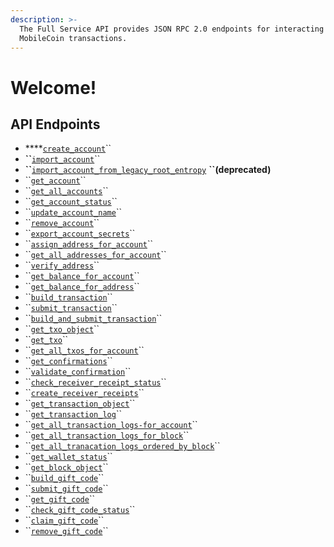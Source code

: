 ```yaml
---
description: >-
  The Full Service API provides JSON RPC 2.0 endpoints for interacting with your
  MobileCoin transactions.
---
```


# Welcome!

## API Endpoints

* \*\*\*\*[`create_account`](accounts/untitled.md#create_account)\`\`
* **\`\`**[`import_account`](accounts/untitled.md#import_account)\`\`
* **\`\`**[`import_account_from_legacy_root_entropy`](accounts/untitled.md#import_account_from_legacy_root_entropy-deprecated) **``\(deprecated\)**
* \`\`[`get_account`](accounts/untitled.md#get_account)\`\`
* \`\`[`get_all_accounts`](accounts/untitled.md#get_all_accounts)\`\`
* \`\`[`get_account_status`](accounts/untitled.md#get_account_status)\`\`
* \`\`[`update_account_name`](accounts/untitled.md#update_account_name)\`\`
* \`\`[`remove_account`](accounts/untitled.md#remove_account)\`\`
* \`\`[`export_account_secrets`](accounts/account-secrets.md#export_account_secrets)\`\`
* \`\`[`assign_address_for_account`](accounts/address.md#assign_address_for_account)\`\`
* \`\`[`get_all_addresses_for_account`](accounts/address.md#get_all_addresses_for_account)\`\`
* \`\`[`verify_address`](accounts/address.md#verify_address)\`\`
* \`\`[`get_balance_for_account`](accounts/balance.md#get_balance_for_account)\`\`
* \`\`[`get_balance_for_address`](accounts/balance.md#get_balance_for_address)\`\`
* \`\`[`build_transaction`](transactions/transaction.md#build_transaction)\`\`
* \`\`[`submit_transaction`](transactions/transaction.md#submit_transaction)\`\`
* \`\`[`build_and_submit_transaction`](transactions/transaction.md#build_and_submit_transaction)\`\`
* \`\`[`get_txo_object`](transactions/txo.md#get_txo_object)\`\`
* \`\`[`get_txo`](transactions/txo.md#get_txo)\`\`
* \`\`[`get_all_txos_for_account`](transactions/txo.md#get_all_txos_for_account)\`\`
* \`\`[`get_confirmations`](transactions/transaction-confirmation.md#get_confirmations)\`\`
* \`\`[`validate_confirmation`](transactions/transaction-confirmation.md#validate_confirmation)\`\`
* \`\`[`check_receiver_receipt_status`](transactions/transaction-receipt.md#check_receiver_receipt_status)\`\`
* \`\`[`create_receiver_receipts`](transactions/transaction-receipt.md#create_receiver_receipts)\`\`
* \`\`[`get_transaction_object`](transactions/transaction-log.md#get_transaction_object)\`\`
* \`\`[`get_transaction_log`](transactions/transaction-log.md#get_transaction_log)\`\`
* \`\`[`get_all_transaction_logs-for_account`](transactions/transaction-log.md#get_all_transaction_logs_for_account)\`\`
* \`\`[`get_all_transaction_logs_for_block`](transactions/transaction-log.md#get_all_transaction_logs_for_block)\`\`
* \`\`[`get_all_tranacation_logs_ordered_by_block`](transactions/transaction-log.md#get_all_transaction_logs_ordered_by_block)\`\`
* \`\`[`get_wallet_status`](wallet/wallet-status.md#get_wallet_status)\`\`
* \`\`[`get_block_object`](ledger/block.md#get_block_object)\`\`
* \`\`[`build_gift_code`](gift-code.md#build_gift_code)\`\`
* \`\`[`submit_gift_code`](gift-code.md#submit_gift_code)\`\`
* \`\`[`get_gift_code`](gift-code.md#get_gift_code)\`\`
* \`\`[`check_gift_code_status`](gift-code.md#check_gift_code_status)\`\`
* \`\`[`claim_gift_code`](gift-code.md#claim_gift_code)\`\`
* \`\`[`remove_gift_code`](gift-code.md#remove_gift_code)\`\`

### 

